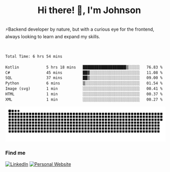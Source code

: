 <div id="user-content-toc">
  <ul align="center">
    <summary><h1 style="display: inline-block">Hi there! 👋, I'm Johnson</h1></summary>
  </ul>
</div>

⚡Backend developer by nature, but with a curious eye for the frontend, always looking to learn and expand my skills.

<br>


<!--START_SECTION:waka-->

```txt
Total Time: 6 hrs 54 mins

Kotlin            5 hrs 18 mins   ███████████████████▒░░░░░   76.83 %
C#                45 mins         ██▓░░░░░░░░░░░░░░░░░░░░░░   11.08 %
SQL               37 mins         ██▒░░░░░░░░░░░░░░░░░░░░░░   09.00 %
Python            6 mins          ▒░░░░░░░░░░░░░░░░░░░░░░░░   01.54 %
Image (svg)       1 min           ░░░░░░░░░░░░░░░░░░░░░░░░░   00.41 %
HTML              1 min           ░░░░░░░░░░░░░░░░░░░░░░░░░   00.37 %
XML               1 min           ░░░░░░░░░░░░░░░░░░░░░░░░░   00.27 %
```

<!--END_SECTION:waka-->

<picture>
  <source  srcset="https://github.com/joshwambere/joshwambere/blob/output/github-contribution-grid-snake-dark.svg?palette=github-dark">
  <source  srcset="https://github.com/joshwambere/joshwambere/blob/output/github-contribution-grid-snake.svg">
  <img alt="github contribution grid snake animation" src="https://github.com/joshwambere/joshwambere/blob/output/github-contribution-grid-snake.svg">
</picture>

### Find me
<a href="https://www.linkedin.com/in/dusabe-johnson" target="_blank"><img src="https://img.shields.io/badge/LinkedIn-%230077B5.svg?&style=flat&logo=linkedin&logoColor=white" alt="LinkedIn"></a>
‎‎ [![Personal Website](https://img.shields.io/badge/visit-Johnsonis.me-blue)](https://johnsonis.me/)
